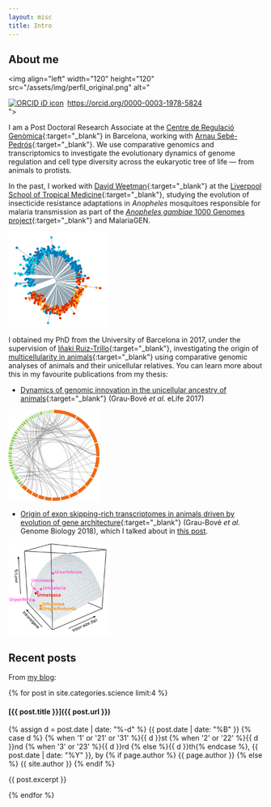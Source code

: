 ```yaml
---
layout: misc
title: Intro
---
```


## About me

<img align="left" width="120" height="120" src="/assets/img/perfil_original.png" alt="<div itemscope itemtype="https://schema.org/Person"><a itemprop="sameAs" content="orcid.org/0000-0003-1978-5824" href="https://orcid.org/0000-0003-1978-5824" target="orcid.widget" rel="me noopener noreferrer" style="vertical-align:top;"><img src="https://orcid.org/sites/default/files/images/orcid_16x16.png" style="width:1em;margin-right:.5em;" alt="ORCID iD icon">https://orcid.org/0000-0003-1978-5824</a></div>">

I am a Post Doctoral Research Associate at the [Centre de Regulació Genòmica](https://www.crg.cat/){:target="_blank"} in Barcelona, working with [Arnau Sebé-Pedrós](https://www.crg.eu/en/programmes-groups/sebe-pedros-lab){:target="_blank"}. We use comparative genomics and transcriptomics to investigate the evolutionary dynamics of genome regulation and cell type diversity across the eukaryotic tree of life — from animals to protists. 

In the past, I worked with [David Weetman](https://www.lstmed.ac.uk/about/people/dr-david-weetman){:target="_blank"} at the [Liverpool School of Tropical Medicine](https://www.lstmed.ac.uk/about/people/dr-xavier-grau-bov%C3%A9){:target="_blank"}, studying the evolution of insecticide resistance adaptations in *Anopheles* mosquitoes responsible for malaria transmission as part of the [*Anopheles gambiae* 1000 Genomes project](https://www.malariagen.net/projects/ag1000g){:target="_blank"} and MalariaGEN.

<img width="200" src="/assets/img/phylo-agam.png">

I obtained my PhD from the University of Barcelona in 2017, under the supervision of [Iñaki Ruiz-Trillo](http://multicellgenome.com/){:target="_blank"}, investigating the origin of [multicellularity in animals](https://www.sciencemag.org/news/2018/06/momentous-transition-multicellular-life-may-not-have-been-so-hard-after-all){:target="_blank"} using comparative genomic analyses of animals and their unicellular relatives. You can learn more about this in my favourite publications from my thesis:

* [Dynamics of genomic innovation in the unicellular ancestry of animals](https://elifesciences.org/articles/26036){:target="_blank"} (Grau-Bové *et al.* eLife 2017)

<img width="180" src="/assets/img/microsynteny-climcowc.png">

* [Origin of exon skipping-rich transcriptomes in animals driven by evolution of gene architecture](https://genomebiology.biomedcentral.com/articles/10.1186/s13059-018-1499-9){:target="_blank"} (Grau-Bové *et al.* Genome Biology 2018), which I talked about in [this post](_posts/2018-09-18-the-evolution-of-alternative-splicing-in-eukaryotes-and-the-animal-revolution.md).

<img align="centre" width="200" src="/assets/img/asfig.png">

## Recent posts

From [my blog](/pages/blog.html):

{% for post in site.categories.science limit:4 %}

#### [{{ post.title }}]({{ post.url }})

<span class="post-date"> {% assign d = post.date | date: "%-d"  %} {{ post.date | date: "%B" }} {% case d %} {% when '1' or '21' or '31' %}{{ d }}st {% when '2' or '22' %}{{ d }}nd {% when '3' or '23' %}{{ d }}rd  {% else %}{{ d }}th{% endcase %}, {{ post.date | date: "%Y" }}, by {% if page.author %} {{ page.author }} {% else %} {{ site.author }} {% endif %} </span>

{{ post.excerpt }}

{% endfor %}
